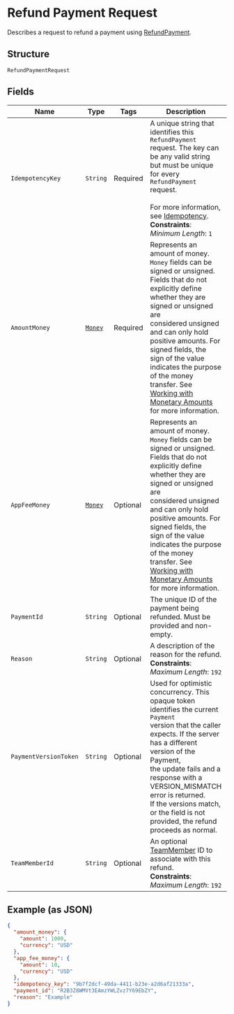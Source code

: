 
# Refund Payment Request

Describes a request to refund a payment using [RefundPayment](../../doc/api/refunds.md#refund-payment).

## Structure

`RefundPaymentRequest`

## Fields

| Name | Type | Tags | Description | Getter |
|  --- | --- | --- | --- | --- |
| `IdempotencyKey` | `String` | Required | A unique string that identifies this `RefundPayment` request. The key can be any valid string<br>but must be unique for every `RefundPayment` request.<br><br>For more information, see [Idempotency](../../https://developer.squareup.com/docs/working-with-apis/idempotency).<br>**Constraints**: *Minimum Length*: `1` | String getIdempotencyKey() |
| `AmountMoney` | [`Money`](../../doc/models/money.md) | Required | Represents an amount of money. `Money` fields can be signed or unsigned.<br>Fields that do not explicitly define whether they are signed or unsigned are<br>considered unsigned and can only hold positive amounts. For signed fields, the<br>sign of the value indicates the purpose of the money transfer. See<br>[Working with Monetary Amounts](../../https://developer.squareup.com/docs/build-basics/working-with-monetary-amounts)<br>for more information. | Money getAmountMoney() |
| `AppFeeMoney` | [`Money`](../../doc/models/money.md) | Optional | Represents an amount of money. `Money` fields can be signed or unsigned.<br>Fields that do not explicitly define whether they are signed or unsigned are<br>considered unsigned and can only hold positive amounts. For signed fields, the<br>sign of the value indicates the purpose of the money transfer. See<br>[Working with Monetary Amounts](../../https://developer.squareup.com/docs/build-basics/working-with-monetary-amounts)<br>for more information. | Money getAppFeeMoney() |
| `PaymentId` | `String` | Optional | The unique ID of the payment being refunded. Must be provided and non-empty. | String getPaymentId() |
| `Reason` | `String` | Optional | A description of the reason for the refund.<br>**Constraints**: *Maximum Length*: `192` | String getReason() |
| `PaymentVersionToken` | `String` | Optional | Used for optimistic concurrency. This opaque token identifies the current `Payment`<br>version that the caller expects. If the server has a different version of the Payment,<br>the update fails and a response with a VERSION_MISMATCH error is returned.<br>If the versions match, or the field is not provided, the refund proceeds as normal. | String getPaymentVersionToken() |
| `TeamMemberId` | `String` | Optional | An optional [TeamMember](../../doc/models/team-member.md) ID to associate with this refund.<br>**Constraints**: *Maximum Length*: `192` | String getTeamMemberId() |

## Example (as JSON)

```json
{
  "amount_money": {
    "amount": 1000,
    "currency": "USD"
  },
  "app_fee_money": {
    "amount": 10,
    "currency": "USD"
  },
  "idempotency_key": "9b7f2dcf-49da-4411-b23e-a2d6af21333a",
  "payment_id": "R2B3Z8WMVt3EAmzYWLZvz7Y69EbZY",
  "reason": "Example"
}
```

